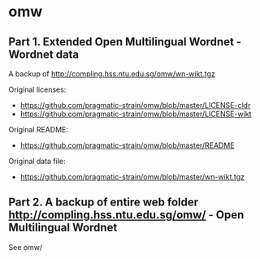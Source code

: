 # omw

## Part 1. Extended Open Multilingual Wordnet - Wordnet data

A backup of http://compling.hss.ntu.edu.sg/omw/wn-wikt.tgz

Original licenses:
 * https://github.com/pragmatic-strain/omw/blob/master/LICENSE-cldr
 * https://github.com/pragmatic-strain/omw/blob/master/LICENSE-wikt
 
Original README:
 * https://github.com/pragmatic-strain/omw/blob/master/README
 
Original data file:
 * https://github.com/pragmatic-strain/omw/blob/master/wn-wikt.tgz

## Part 2. A backup of entire web folder http://compling.hss.ntu.edu.sg/omw/ - Open Multilingual Wordnet

See omw/
